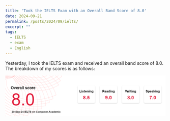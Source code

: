 ```yaml
---
title: 'Took the IELTS Exam with an Overall Band Score of 8.0'
date: 2024-09-21
permalink: /posts/2024/09/ielts/
excerpt: ""
tags:
  - IELTS
  - exam
  - English
---
```


Yesterday, I took the IELTS exam and received an overall band score of 8.0. The breakdown of my scores is as follows:

![IELTS Scores](/files/ielts_score.png)
